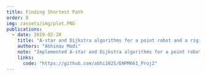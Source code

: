 ```yaml
---
title: Finding Shortest Path
order: 8
img: /assets/img/plot.PNG
publications:
  - date: 2019-02-20
    title: "A-star and Dijkstra algorithms for a point robot and a rigid robot."
    authors: "Abhinav Modi"
    note: "Implemented A-star and Dijkstra algorithms for a point robot and a circular rigid robot of arbitrary radius on a given map."
    links:
      code: "https://github.com/abhi1625/ENPM661_Proj2"
---
```

